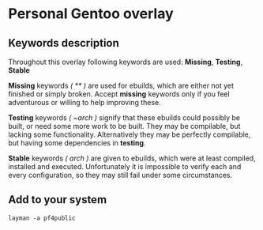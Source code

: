 # Personal Gentoo overlay

## Keywords description
Throughout this overlay following keywords are used: **Missing**, **Testing**, **Stable**

**Missing** keywords _( \*\* )_ are used for ebuilds, which are either not yet finished or simply broken. Accept **missing** keywords only if you feel adventurous or willing to help improving these.

**Testing** keywords _( ~arch )_ signify that these ebuilds could possibly be built, or need some more work to be built. They may be compilable, but lacking some functionality. Alternatively they may be perfectly compilable, but having some dependencies in **testing**.

**Stable** keywords _( arch )_ are given to ebuilds, which were at least compiled, installed and executed. Unfortunately it is impossible to verify each and every configuration, so they may still fail under some circumstances.

## Add to your system
`layman -a pf4public`

